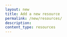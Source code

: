 ```yaml
---
layout: new
title: Add a new resource
permalink: /new/resources/
description:
content_type: resources
---
```

